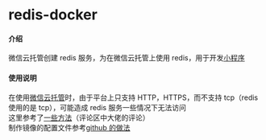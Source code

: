 # redis-docker

#### 介绍

微信云托管创建 redis 服务，为在微信云托管上使用 redis，用于开发[小程序](https://gitee.com/smallmogou/travel-song)

#### 使用说明

在使用[微信云托管](https://developers.weixin.qq.com/miniprogram/dev/wxcloudrun/src/basic/guide.html)时，由于平台上只支持 HTTP，HTTPS，而不支持 tcp（redis 使用的是 tcp），可能造成 redis 服务一些情况下无法访问<br/>
这里参考了[一些方法](https://developers.weixin.qq.com/community/develop/doc/00004c794500d890ec9cdf56951800)（评论区中大佬的评论）<br/>
制作镜像的配置文件参考[github 的做法](https://github.com/xuxiaowei-com-cn/docker-redis)<br/>
